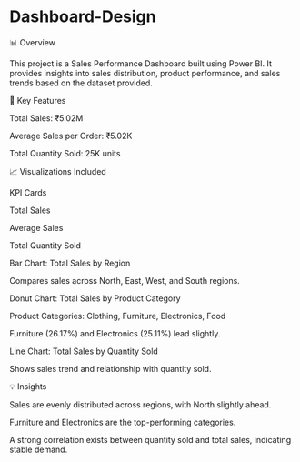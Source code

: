 # Dashboard-Design
📊 Overview

This project is a Sales Performance Dashboard built using Power BI.
It provides insights into sales distribution, product performance, and sales trends based on the dataset provided.

🔑 Key Features

Total Sales: ₹5.02M

Average Sales per Order: ₹5.02K

Total Quantity Sold: 25K units

📈 Visualizations Included

KPI Cards

Total Sales

Average Sales

Total Quantity Sold

Bar Chart: Total Sales by Region

Compares sales across North, East, West, and South regions.

Donut Chart: Total Sales by Product Category

Product Categories: Clothing, Furniture, Electronics, Food

Furniture (26.17%) and Electronics (25.11%) lead slightly.

Line Chart: Total Sales by Quantity Sold

Shows sales trend and relationship with quantity sold.

💡 Insights

Sales are evenly distributed across regions, with North slightly ahead.

Furniture and Electronics are the top-performing categories.

A strong correlation exists between quantity sold and total sales, indicating stable demand.
